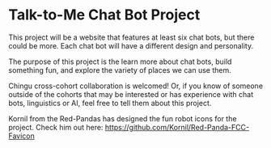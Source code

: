 # Talk-to-Me Chat Bot Project
This project will be a website that features at least six chat bots, but there could be more. Each chat bot will have a different design and personality. 

The purpose of this project is the learn more about chat bots, build something fun, and explore the variety of places we can use them.

Chingu cross-cohort collaboration is welcomed! Or, if you know of someone outside of the cohorts that may be interested or has experience with chat bots, linguistics or AI, feel free to tell them about this project.

Kornil from the Red-Pandas has designed the fun robot icons for the project. Check him out here: https://github.com/Kornil/Red-Panda-FCC-Favicon
